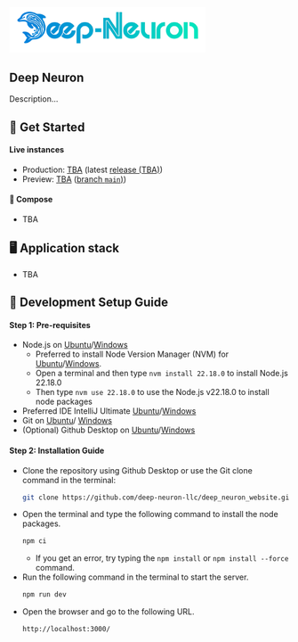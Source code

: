 <p><a href="" target="_blank" rel="noopener noreferrer"><img width=70% src="public/deep-neuron-logo.svg" alt="re-frame logo"></a></p>

## Deep Neuron

Description...

## 🚀 Get Started

#### Live instances

- Production: [TBA]() (latest [release (TBA)]())
- Preview: [TBA]() ([branch `main`)](https://github.com/deep-neuron-llc/deep_neuron_website))

#### 🐳 Compose

- TBA

## 🖥️ Application stack

- TBA

## 🔨 Development Setup Guide

#### Step 1: Pre-requisites

- Node.js on [Ubuntu](https://www.digitalocean.com/community/tutorials/how-to-install-node-js-on-ubuntu-22-04)/[Windows](https://nodejs.org/dist/v20.17.0/)
  - Preferred to install Node Version Manager (NVM) for [Ubuntu](https://tecadmin.net/how-to-install-nvm-on-ubuntu-22-04/)/[Windows](https://github.com/coreybutler/nvm-windows/releases).
  - Open a terminal and then type `nvm install 22.18.0` to install Node.js 22.18.0
  - Then type `nvm use 22.18.0` to use the Node.js v22.18.0 to install node packages
- Preferred IDE IntelliJ Ultimate [Ubuntu](https://www.golinuxcloud.com/install-maven-ubuntu/)/[Windows](https://www.jetbrains.com/de-de/idea/download/#section=windows)
- Git on [Ubuntu](https://www.digitalocean.com/community/tutorials/how-to-install-git-on-ubuntu-22-04#installing-git-with-default-packages)/ [Windows](https://git-scm.com/downloads)
- (Optional) Github Desktop on [Ubuntu](https://www.linuxcapable.com/how-to-install-github-desktop-on-ubuntu-linux/)/[Windows](https://desktop.github.com/)

#### Step 2: Installation Guide

- Clone the repository using Github Desktop or use the Git clone command in the terminal:
  ```bash
  git clone https://github.com/deep-neuron-llc/deep_neuron_website.git
  ```
- Open the terminal and type the following command to install the node packages.
  ```bash
  npm ci
  ```
  - If you get an error, try typing the `npm install` or `npm install --force` command.
- Run the following command in the terminal to start the server.
  ```bash
  npm run dev
  ```
- Open the browser and go to the following URL.
  ```bash
  http://localhost:3000/
  ```
